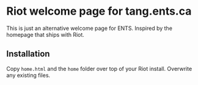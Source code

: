 # Riot welcome page for tang.ents.ca

This is just an alternative welcome page for ENTS. Inspired by the homepage that ships with Riot.

## Installation

Copy `home.html` and the `home` folder over top of your Riot install. Overwrite any existing files.

